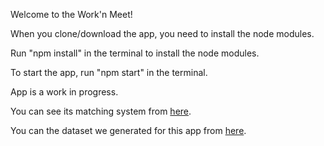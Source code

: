 Welcome to the Work'n Meet!

When you clone/download the app, you need to install the node modules. 

Run "npm install" in the terminal to install the node modules.

To start the app, run "npm start" in the terminal.

App is a work in progress. 

You can see its matching system from [here](https://github.com/BerkeWest/WnM-Matching-Algorithm).

You can the dataset we generated for this app from [here](https://github.com/BerkeWest/WnM-DB-Generator).
